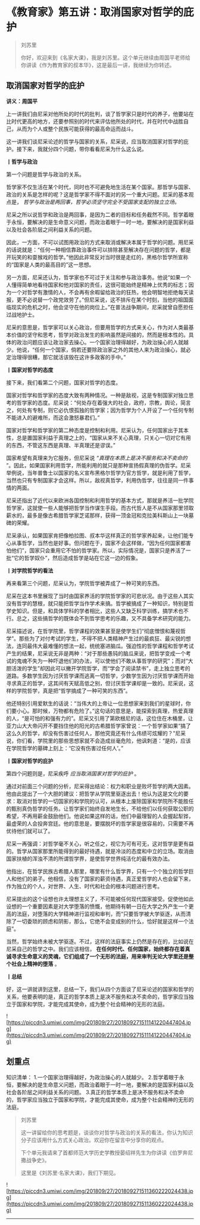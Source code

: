 # 《教育家》第五讲：取消国家对哲学的庇护

> 刘苏里
> 
> 你好，欢迎来到《名家大课》，我是刘苏里。这个单元继续由周国平老师给你讲读《作为教育家的叔本华》，这是最后一讲，我继续为你转述。

## 取消国家对哲学的庇护

 **讲义：周国平**

上一讲我们由尼采对他所处的时代的批判，谈了哲学家只是时代的养子，他要站在比时代更高的地方，还要参照别的时代来评估他所处的时代，并在时代中战胜自己，从而为个人或整个民族可能获得的最高命运而战斗。

这一讲我们谈尼采论述的哲学与国家的关系，尼采说，应当取消国家对哲学的庇护。接下来，我就分四个问题，带你看看尼采为什么这么说。

 **丨哲学与政治**

第一个问题是哲学与政治的关系。

哲学家不仅生活在某个时代，同时也不可避免地生活在某个国家。那哲学与国家、政治的关系是怎样的呢？这是哲学家不得不面对的另一个重大问题。尼采的基本观点是， *哲学与政治是两回事，哲学必须坚守完全不受国家支配的独立立场。*

尼采之所以说哲学和政治是两回事，是因为二者的目标和任务截然不同。哲学着眼于永恒，要解决的是生命意义问题，而政治着眼于一时一地，要解决的是国家利益以及社会各阶层之间利益关系的问题。

因此，一方面，不可以试图用政治的方式来取消或解决本属于哲学的问题。用尼采的话说就是：“任何一种相信靠政治事件可以排除甚至解决存在问题的哲学，都是开玩笑的和耍猴戏的哲学。”他因此非常反对当时很是走红的，黑格尔哲学所宣称的“国家是人类的最高目的”这一思想。

另一方面，尼采还认为，哲学家也不可过于关注和参与政治事务。他说“如果一个人懂得简单地看待国家和他对国家的责任，这很可能始终是精神上优秀的标志；因为一个对哲学有激情的人，不会再有余暇留给政治的狂热，他会明智地拒绝每天读报，更不必说替一个政党效劳了。”但尼采说，这不排斥在某个时刻，当他的祖国面临现实的危机之时，他会坚守在他的岗位上。”在普法战争期间，尼采就曾自愿担任过战地护士。

尼采的意思是，哲学家可以关心政治，但要用哲学的方式来关心，作为对人类最基本价值的坚守和思考，哲学对政治发生的影响虽然是间接的，然而是根本性的。具体的政治问题应该让政治家去操心。一个国家治理得越好，为政治操心的人就越少。他说，“任何一个国家，倘若还要除政治家之外的其他人来为政治操心，就必定治理得很糟，那它就活该毁在这许多政客的手中。”

 **丨国家对哲学的态度**

接下来，我们看第二个问题，国家对哲学的态度。

国家对哲学和哲学家的态度大致有两种情况。一种是敌视，这是专制国家对独立思考的哲学家的态度。尼采说：“何处存在着强大的社会，政府，宗教，舆论，简言之，何处有专制，则它必仇恨孤独的哲学家；因为哲学为个人开设了一个任何专制不能进入的避难所，而这会激怒暴君们。”

国家对哲学和哲学家的第二种态度是控制和利用。尼采认为，任何国家出于其本性，总是置国家利益于真理之上的，“国家从来不关心真理，只关心一切对它有用的东西，不管这东西是真理、半真理还是谬误。”

国家希望有真理来为它服务，但尼采说 *“真理在本质上是决不服务和决不卖命的* ”。因此，如果国家利用哲学，所能利用的就只是那种宣扬假真理的伪哲学。尼采举例说，当年普鲁士以国家的名义宣布黑格尔哲学为官方哲学，就是利用了哲学，当然也只有专制国家才会这样。所以，敌视真哲学，利用伪哲学，往往是同一件事情的两面。

尼采还指出了近代以来欧洲各国控制和利用哲学的基本方式，那就是养活一批学院哲学家，这就使一些人能够把哲学当作谋生手段。而古代哲人是不从国家那里领取薪水的，最多是像古希腊哲学家芝诺那样，获得一顶金冠和克拉美科斯山上一块墓碑的荣耀。

尼采承认，如果国家肯把像柏拉图、叔本华这样真正的哲学家养起来，让他们能专心从事哲学，当然也是好事。但问题在于，国家不会这样做，“因为任何国家都害怕他们”，国家只会重用它不怕的哲学家。所以，实际情况是，国家只是养活了一批“它的哲学奴仆”，然后造成哲学是站在它这一边的假象。

 **丨对学院哲学的看法**

再来看第三个问题，尼采认为，学院哲学被弄成了一种可笑的东西。

尼采在这本书里展现了当时由国家养活的学院哲学家的可悲状况。由于这些人其实没有哲学的慧根，就只能把哲学当作学术来搞。哲学被搞成了一种知识，特别是哲学史知识。但是，和具体学科的学者相比，这些人又缺乏科学训练，搞学术也不行。总之，这些搞哲学的既体会不到哲学思考的乐趣，又不具备学术研究的能力。

尼采描述说，在哲学院里，哲学课程的效果甚至是使学生们“彻底憎恨和蔑视哲学”。那些为了对付考试的学生，不得不把人类精神产生过的最疯狂、最尖锐的想法，连同最伟大最难懂的想法一起，统统塞进脑瓜。强迫性的哲学课程和哲学考试产生的结果，尼采说无非是两种：“对于那些愚钝的脑瓜来说，把哲学变成一个考试的鬼魂不失为一种吓退他们的办法，可以使他们不敢从事哲学的研究”；而对“大胆活泼的学生”却因此可以撇开学院哲学，而“学会了阅读禁书”，走上独立思考的道路。多数学生因为讨厌哲学课而逃离一切哲学，少数学生因为讨厌哲学课而开始寻求真正的哲学，这其间有天赋高低之别，但讨厌哲学课却是一致的。尼采说，这样的学院哲学，真是把“哲学搞成了一种可笑的东西”。

他还特别引用爱默生的话说：“当伟大的上帝让一位思想家来到我们的星球时，你们要小心。那时候，万物都有危险了。”这句话的意思是，能探索到真理，热爱真理的人，“是可怕的和强有力的”。尼采又引用了第欧根尼的话，这位住在木桶里，让亚力山大大帝闪开不要挡住他的阳光的古希腊哲学家曾说：一个哲学家如果“搞了这么久的哲学，却没有伤害过任何人，那他究竟还有什么伟绩可炫耀的？”尼采说，你们看，学院里的那些思想家就不会造成丝毫危险，他讽刺道：“是的，应该在学院哲学的墓碑上刻上：‘它没有伤害过任何人’。”

 **丨国家对哲学的庇护**

第四个问题则是，尼采疾呼 *应当取消国家对哲学的庇护* 。

通过对前面三个问题的分析，尼采得出结论：权力和职业是败坏哲学的两大因素。他由此提出了一个大胆的建议：把哲学从学院里驱逐出去！他认为这是文化的要求：取消对哲学的一切国家的和学院的认可，从根本上废除国家和学院所不能胜任的甄别真伪哲学的任务。让哲学家们始终自发地生长，不给他们以任何获取公职的希望，不再用薪金鼓励他们。他说如果这样的话，他们中最理智的人会握起犁铧，最虚荣的人会投奔宫廷。他的意思是，要摆脱坏的哲学家是很容易的，只需要不再优待他们就可以了。

尼采一再强调：对哲学毫不关心，听之任之，视它为可有可无，这对哲学是更有益的。哲学从国家那里所能得到的最好待遇，就是冷淡的态度和中立的立场。取消由国家扶植的浑浊不清的所谓哲学界，是使哲学世界纯洁化的最有效办法。

他指出，在哲学民族古希腊人那里，哪里有什么哲学界，只有一个个独立的哲学巨人和他们的弟子。他相信，没有了国家的薪资待遇，真正爱哲学的人也会留下来，作为独立的个人，对世界、人生、时代和社会的根本问题进行思考。

尼采提出的这个设想也许太理想主义了，不可能被任何现代国家接受。促使他如此设想的一个重要因素是对大学堕落的愤慨，他期待有朝一日在大学之外产生一个更高的法庭，对堕落的大学精神进行监视和审判，而“只要哲学被大学驱逐，从而清除了一切委琐的顾虑和阴影，那么，它绝不会变成别的什么，恰好就是这样一个法庭”。

当然，哲学始终未被大学驱逐。不过，这样的法庭事实上仍然是存在的，比如说在尼采自己的哲学之中。我们应该相信， **在任何时代、任何国家，始终都存在着真诚寻求生命意义的灵魂，它们组成了一个无形的法庭，用来审判无论大学里还是整个社会上精神的堕落** 。

 **丨总结**

好，这一讲就讲到这里，总结一下，我们从四个方面谈了尼采论述的国家和哲学的关系，他要表明的是，真正的哲学本质上是决不服务和决不卖命的，哲学家应当独立于国家和学院，才能完成其使命，成为整个社会精神的无形的法庭。

![https://piccdn3.umiwi.com/img/201809/27/201809271511141220447404.jpg](https://piccdn3.umiwi.com/img/201809/27/201809271511141220447404.jpg)

## 划重点

知识清单：
1.一个国家治理得越好，为政治操心的人就越少。
2.哲学着眼于永恒，要解决的是生命意义问题，而政治着眼于一时一地，要解决的是国家利益以及社会各阶层之间利益关系的问题。
3.真正的哲学本质上是决不服务和决不卖命的，哲学家应当独立于国家和学院，才能完成其使命，成为整个社会精神的无形的法庭。


> 刘苏里
> 
> 这一讲留给你的思考题是，谈谈你对哲学与政治的关系的看法，你认为知识分子应该用什么方式关心政治。欢迎你在留言中分享你的观点。
> 
> 下个单元我请来了首都师范大学历史学教授晏绍祥先生为你讲读《伯罗奔尼撒战争史》。
> 
> 这里是《刘苏里·名家大课》，我们下期见。

![https://piccdn3.umiwi.com/img/201809/27/201809271511360222024438.jpg](https://piccdn3.umiwi.com/img/201809/27/201809271511360222024438.jpg)

---
